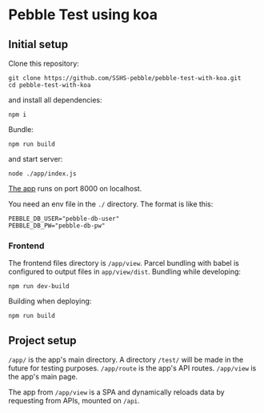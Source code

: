 # Pebble Test using koa
## Initial setup

Clone this repository: 

``` shell
git clone https://github.com/SSHS-pebble/pebble-test-with-koa.git
cd pebble-test-with-koa
```

and install all dependencies:

``` shell
npm i
```

Bundle:

``` shell
npm run build
```

and start server:

``` shell
node ./app/index.js
```

[The app](http://localhost:8000) runs on port 8000 on localhost.

You need an env file in the `./` directory. The format is like this:

``` shell
PEBBLE_DB_USER="pebble-db-user"
PEBBLE_DB_PW="pebble-db-pw"
```

### Frontend

The frontend files directory is `/app/view`. Parcel bundling with babel is configured to output files in `app/view/dist`.
Bundling while developing: 

``` shell
npm run dev-build
```

Building when deploying:

``` shell
npm run build
```

## Project setup

`/app/` is the app's main directory. A directory `/test/` will be made in the future for testing purposes.
`/app/route` is the app's API routes. `/app/view` is the app's main page.

The app from `/app/view` is a SPA and dynamically reloads data by requesting from APIs, mounted on `/api`.
